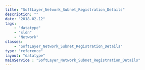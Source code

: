 ```yaml
---
title: "SoftLayer_Network_Subnet_Registration_Details"
description: ""
date: "2018-02-12"
tags:
    - "datatype"
    - "sldn"
    - "Network"
classes:
    - "SoftLayer_Network_Subnet_Registration_Details"
type: "reference"
layout: "datatype"
mainService : "SoftLayer_Network_Subnet_Registration_Details"
---
```

